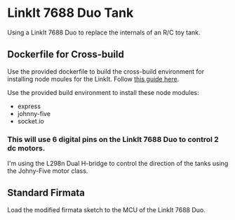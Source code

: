 # LinkIt 7688 Duo Tank
Using a LinkIt 7688 Duo to replace the internals of an R/C toy tank.

## Dockerfile for Cross-build 
Use the provided dockerfile to build the cross-build environment for installing
node moules for the LinkIt. Follow [this guide here](https://ryanjgill.github.io/docker_mt7688_reveal/#/).

Use the provided build environment to install these node modules:
* express
* johnny-five
* socket.io


### This will use 6 digital pins on the LinkIt 7688 Duo to control 2 dc motors. 
I'm using the L298n Dual H-bridge to control the direction of the tanks using 
the Johny-Five motor class.

## Standard Firmata
Load the modified firmata sketch to the MCU of the LinkIt 7688 Duo.
